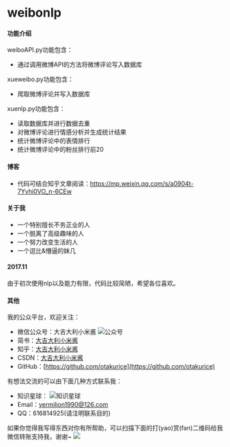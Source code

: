 # weibonlp
#### 功能介绍
weiboAPI.py功能包含：
- 通过调用微博API的方法将微博评论写入数据库

xueweibo.py功能包含：
- 爬取微博评论并写入数据库

xuenlp.py功能包含：
- 读取数据库并进行数据去重
- 对微博评论进行情感分析并生成统计结果
- 统计微博评论中的表情排行
- 统计微博评论中的粉丝排行前20

#### 博客
- 代码可结合知乎文章阅读：https://mp.weixin.qq.com/s/a0904t-7Yvhi0VO_n-6CEw

#### 关于我
- 一个特别擅长不务正业的人
- 一个脱离了高级趣味的人
- 一个努力改变生活的人
- 一个逗比&懵逼的妹几

#### 2017.11
由于初次使用nlp以及能力有限，代码比较简陋，希望各位喜欢。

#### 其他

我的公众平台，欢迎关注：
*   微信公众号：大吉大利小米酱
![公众号](https://upload-images.jianshu.io/upload_images/5588611-5c96affae52d5082.jpg?imageMogr2/auto-orient/strip%7CimageView2/2/w/1240)
*   简书：[大吉大利小米酱](https://www.jianshu.com/u/8e45f2f3b6c1)
*   知乎：[大吉大利小米酱](https://www.zhihu.com/people/otakurice/activities)
*   CSDN：[大吉大利小米酱](https://blog.csdn.net/vermilion1990)
*   GitHub：[https://github.com/otakurice](https://github.com/otakurice)

有想法交流的可以由下面几种方式联系我：
*   知识星球：
![知识星球](https://upload-images.jianshu.io/upload_images/5588611-c0e4068f081d8fce.jpg?imageMogr2/auto-orient/strip%7CimageView2/2/w/1240)
*   Email：vermilion1990@126.com
*   QQ：616814925(请注明联系目的)

如果你觉得我写得东西对你有所帮助，可以扫描下面的打(yao)赏(fan)二维码给我微信转账支持我，谢谢~
![](https://upload-images.jianshu.io/upload_images/5588611-d4bd4e040ed0e02c.jpeg?imageMogr2/auto-orient/strip%7CimageView2/2/w/1240)
